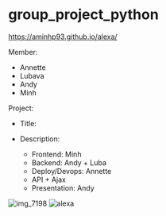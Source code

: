 # group_project_python 

https://aminhp93.github.io/alexa/

Member:
* Annette
* Lubava
* Andy
* Minh

Project:
- Title:

- Description:
	+ Frontend: Minh
	+ Backend: Andy + Luba
	+ Deploy/Devops: Annette
	+ API + Ajax
	+ Presentation: Andy


![img_7198](https://cloud.githubusercontent.com/assets/20345440/21660758/a664a12c-d285-11e6-9e02-77679d17e9d9.PNG)
![alexa](https://cloud.githubusercontent.com/assets/20345440/21660800/d9e918de-d285-11e6-8de2-e9c197ef021b.jpg)

